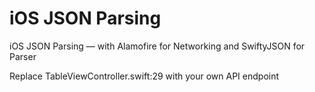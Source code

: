 # iOS JSON Parsing
iOS JSON Parsing — with Alamofire for Networking and SwiftyJSON for Parser

Replace TableViewController.swift:29 with your own API endpoint
